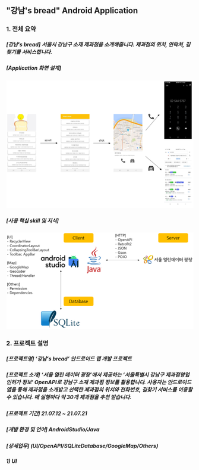 ## "강남's bread" Android Application  
### 1. 전체 요약  
##### **[강남's bread]** 서울시 강남구 소재 제과점을 소개해줍니다. 제과점의 위치, 연락처, 길찾기를 서비스합니다.  
##### **[Application 화면 설계]**  
![이미지1](./Images/image1.PNG)  
##### **[사용 핵심 skill 및 지식]**  
![이미지2](./Images/image2.PNG)  
### 2. 프로젝트 설명  
##### **[프로젝트명]** ‘강남’s bread’ 안드로이드 앱 개발 프로젝트  
##### **[프로젝트 소개]** ‘서울 열린 데이터 광장’에서 제공하는 ‘서울특별시 강남구 제과점영업 인허가 정보’ OpenAPI로 강남구 소재 제과점 정보를 활용합니다. 사용자는 안드로이드 앱을 통해 제과점을 소개받고 선택한 제과점의 위치와 전화번호, 길찾기 서비스를 이용할 수 있습니다. 매 실행마다 약 30개 제과점을 추천 받습니다.  
##### **[프로젝트 기간]** 21.07.12 ~ 21.07.21  
##### **[개발 환경 및 언어]** AndroidStudio/Java  
##### **[상세업무]** (UI/OpenAPI/SQLiteDatabase/GoogleMap/Others)  
##### 1) UI  
